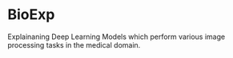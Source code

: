 # BioExp
Explainaning Deep Learning Models which perform various image processing tasks in the medical domain.
